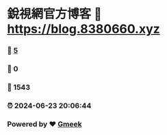 # 銳視網官方博客 :link: https://blog.8380660.xyz 
### :page_facing_up: [5](https://blog.8380660.xyz/tag.html) 
### :speech_balloon: 0 
### :hibiscus: 1543 
### :alarm_clock: 2024-06-23 20:06:44 
### Powered by :heart: [Gmeek](https://github.com/Meekdai/Gmeek)
